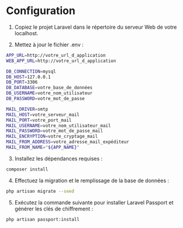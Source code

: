 # Configuration

1. Copiez le projet Laravel dans le répertoire du serveur Web de votre localhost.

2. Mettez à jour le fichier .env :

```bash
APP_URL=http://votre_url_d_application
WEB_APP_URL=http://votre_url_d_application

DB_CONNECTION=mysql
DB_HOST=127.0.0.1
DB_PORT=3306
DB_DATABASE=votre_base_de_données
DB_USERNAME=votre_nom_utilisateur
DB_PASSWORD=votre_mot_de_passe

MAIL_DRIVER=smtp
MAIL_HOST=votre_serveur_mail
MAIL_PORT=votre_port_mail
MAIL_USERNAME=votre_nom_utilisateur_mail
MAIL_PASSWORD=votre_mot_de_passe_mail
MAIL_ENCRYPTION=votre_cryptage_mail
MAIL_FROM_ADDRESS=votre_adresse_mail_expéditeur
MAIL_FROM_NAME="${APP_NAME}"
```

3. Installez les dépendances requises :

```bash
composer install
```

4. Effectuez la migration et le remplissage de la base de données :

```bash
php artisan migrate --seed
```

5. Exécutez la commande suivante pour installer Laravel Passport et générer les clés de chiffrement :

```bash
php artisan passport:install
```